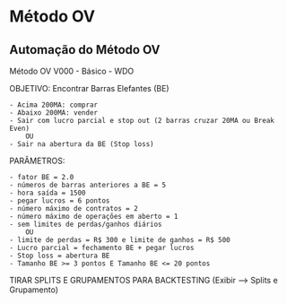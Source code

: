 # Método OV
## Automação do Método OV

Método OV V000 - Básico - WDO

OBJETIVO: Encontrar Barras Elefantes (BE)

	- Acima 200MA: comprar
	- Abaixo 200MA: vender
	- Sair com lucro parcial e stop out (2 barras cruzar 20MA ou Break Even)
		OU
	- Sair na abertura da BE (Stop loss)

PARÂMETROS:

	- fator BE = 2.0
	- números de barras anteriores a BE = 5
	- hora saída = 1500
	- pegar lucros = 6 pontos
	- número máximo de contratos = 2
	- número máximo de operações em aberto = 1
	- sem limites de perdas/ganhos diários
		OU
	- limite de perdas = R$ 300 e limite de ganhos = R$ 500
	- Lucro parcial = fechamento BE + pegar lucros
	- Stop loss = abertura BE
	- Tamanho BE >= 3 pontos E Tamanho BE <= 20 pontos

TIRAR SPLITS E GRUPAMENTOS PARA BACKTESTING (Exibir --> Splits e Grupamento)
